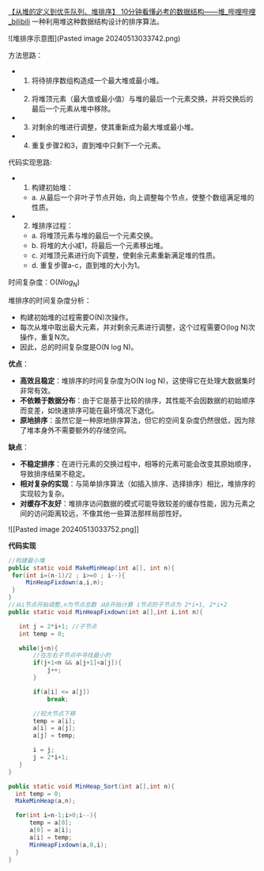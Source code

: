 [【从堆的定义到优先队列、堆排序】 10分钟看懂必考的数据结构——堆_哔哩哔哩_bilibili](https://www.bilibili.com/video/BV1AF411G7cA/?spm_id_from=333.788.recommend_more_video.4&vd_source=1970b1cb79523da04f01ebdee092447d)
一种利用堆这种数据结构设计的排序算法。

![堆排序示意图](Pasted image 20240513033742.png)

方法思路：
- 1. 将待排序数组构造成一个最大堆或最小堆。
- 2. 将堆顶元素（最大值或最小值）与堆的最后一个元素交换，并将交换后的最后一个元素从堆中移除。
- 3. 对剩余的堆进行调整，使其重新成为最大堆或最小堆。
- 4. 重复步骤2和3，直到堆中只剩下一个元素。

代码实现思路:
- 1. 构建初始堆：
  - a. 从最后一个非叶子节点开始，向上调整每个节点，使整个数组满足堆的性质。
- 2. 堆排序过程：
  - a. 将堆顶元素与堆的最后一个元素交换。
  - b. 将堆的大小减1，将最后一个元素移出堆。
  - c. 对堆顶元素进行向下调整，使剩余元素重新满足堆的性质。
  - d. 重复步骤a-c，直到堆的大小为1。

时间复杂度：O($Nlog_N$)

堆排序的时间复杂度分析：
- 构建初始堆的过程需要O(N)次操作。
- 每次从堆中取出最大元素，并对剩余元素进行调整，这个过程需要O(log N)次操作，重复N次。
- 因此，总的时间复杂度是O(N log N)。

**优点**：
  - **高效且稳定**：堆排序的时间复杂度为O(N log N)，这使得它在处理大数据集时非常有效。
  - **不依赖于数据分布**：由于它是基于比较的排序，其性能不会因数据的初始顺序而变差，如快速排序可能在最坏情况下退化。
  - **原地排序**：虽然它是一种原地排序算法，但它的空间复杂度仍然很低，因为除了堆本身外不需要额外的存储空间。

**缺点**：
  - **不稳定排序**：在进行元素的交换过程中，相等的元素可能会改变其原始顺序，导致排序结果不稳定。
  - **相对复杂的实现**：与简单排序算法（如插入排序、选择排序）相比，堆排序的实现较为复杂。
  - **对缓存不友好**：堆排序访问数据的模式可能导致较差的缓存性能，因为元素之间的访问距离较远，不像其他一些算法那样局部性好。

![[Pasted image 20240513033752.png]]

**代码实现**
```java
//构建最小堆
public static void MakeMinHeap(int a[], int n){
 for(int i=(n-1)/2 ; i>=0 ; i--){
     MinHeapFixdown(a,i,n);
 }
}
//从i节点开始调整,n为节点总数 从0开始计算 i节点的子节点为 2*i+1, 2*i+2  
public static void MinHeapFixdown(int a[],int i,int n){

   int j = 2*i+1; //子节点
   int temp = 0;

   while(j<n){
       //在左右子节点中寻找最小的
       if(j+1<n && a[j+1]<a[j]){   
           j++;
       }

       if(a[i] <= a[j])
           break;

       //较大节点下移
       temp = a[i];
       a[i] = a[j];
       a[j] = temp;

       i = j;
       j = 2*i+1;
   }
}
```

```java
public static void MinHeap_Sort(int a[],int n){
  int temp = 0;
  MakeMinHeap(a,n);

  for(int i=n-1;i>0;i--){
      temp = a[0];
      a[0] = a[i];
      a[i] = temp; 
      MinHeapFixdown(a,0,i);
  }     
}
```
